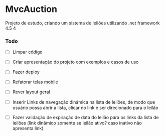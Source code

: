 # MvcAuction
 Projeto de estudo, criando um sistema de leilões utilizando .net framework 4.5 4
 
 
 
 ### Todo
 
 - [ ] Limpar código
 - [ ] Criar apresentação do projeto com exemplos e casos de uso
 - [ ] Fazer deploy
 - [ ] Refatorar telas mobile
 - [ ] Rever layout geral
 - [ ] Inserir Links de navegação dinâmica na lista de leilões, de modo que usuário possa abrir a lista, clicar no link e ser direcionado para o leilão
 - [ ] Fazer validação de expiração de data do leilão para os links da lista de leilões (link dinâmico somente se leilão ativo? caso inativo não apresenta link)
 
 
